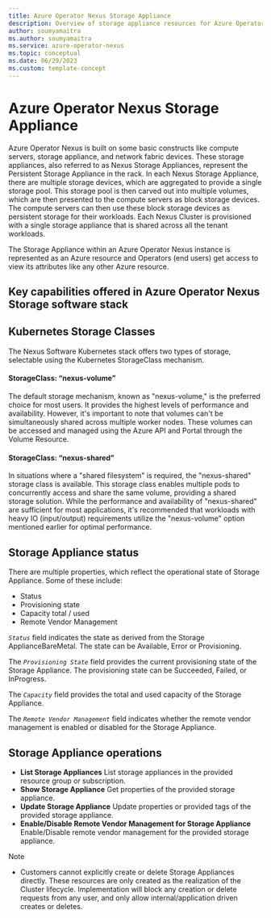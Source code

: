 ```yaml
---
title: Azure Operator Nexus Storage Appliance
description: Overview of storage appliance resources for Azure Operator Nexus.
author: soumyamaitra
ms.author: soumyamaitra
ms.service: azure-operator-nexus
ms.topic: conceptual
ms.date: 06/29/2023
ms.custom: template-concept
---
```


# Azure Operator Nexus Storage Appliance

Azure Operator Nexus is built on some basic constructs like compute servers, storage appliance, and network fabric devices. These storage appliances, also referred to as Nexus Storage Appliances, represent the Persistent Storage Appliance in the rack. In each Nexus Storage Appliance, there are multiple storage devices, which are aggregated to provide a single storage pool. This storage pool is then carved out into multiple volumes, which are then presented to the compute servers as block storage devices. The compute servers can then use these block storage devices as persistent storage for their workloads. Each Nexus Cluster is provisioned with a single storage appliance that is shared across all the tenant workloads.

The Storage Appliance within an Azure Operator Nexus instance is represented as an Azure resource and Operators (end users) get access to view its attributes like any other Azure resource.

## Key capabilities offered in Azure Operator Nexus Storage software stack

## Kubernetes Storage Classes

The Nexus Software Kubernetes stack offers two types of storage, selectable using the Kubernetes StorageClass mechanism.

#### **StorageClass: “nexus-volume”**

The default storage mechanism, known as "nexus-volume," is the preferred choice for most users. It provides the highest levels of performance and availability. However, it's important to note that volumes can't be simultaneously shared across multiple worker nodes. These volumes can be accessed and managed using the Azure API and Portal through the Volume Resource.

#### **StorageClass: “nexus-shared”**

In situations where a "shared filesystem" is required, the "nexus-shared" storage class is available. This storage class enables multiple pods to concurrently access and share the same volume, providing a shared storage solution. While the performance and availability of "nexus-shared" are sufficient for most applications, it's recommended that workloads with heavy IO (input/output) requirements utilize the "nexus-volume" option mentioned earlier for optimal performance.

## Storage Appliance status

There are multiple properties, which reflect the operational state of Storage Appliance. Some of these include:

- Status
- Provisioning state
- Capacity total / used
- Remote Vendor Management

_`Status`_ field indicates the state as derived from the Storage ApplianceBareMetal. The state can be Available, Error or Provisioning.

The _`Provisioning State`_ field provides the current provisioning state of the Storage Appliance. The provisioning state can be Succeeded, Failed, or InProgress.

The _`Capacity`_ field provides the total and used capacity of the Storage Appliance.

The _`Remote Vendor Management`_ field indicates whether the remote vendor management is enabled or disabled for the Storage Appliance.

## Storage Appliance operations
- **List Storage Appliances** List storage appliances in the provided resource group or subscription.
- **Show Storage Appliance** Get properties of the provided storage appliance.
- **Update Storage Appliance** Update properties or provided tags of the provided storage appliance.
- **Enable/Disable Remote Vendor Management for Storage Appliance** Enable/Disable remote vendor management for the provided storage appliance.

> [!NOTE]
> - Customers cannot explicitly create or delete Storage Appliances directly. These resources are only created as the realization of the Cluster lifecycle. Implementation will block any creation or delete requests from any user, and only allow internal/application driven creates or deletes.